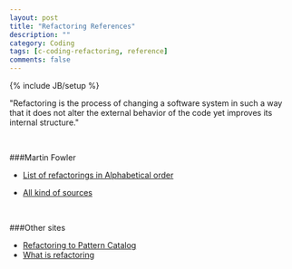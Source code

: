 ```yaml
---
layout: post
title: "Refactoring References"
description: ""
category: Coding 
tags: [c-coding-refactoring, reference]
comments: false
---
```

{% include JB/setup %}

"Refactoring is the process of changing a software system in such a way that it does not alter the external behavior of the code yet improves its internal structure."

<br/>

###Martin Fowler

+ [List of refactorings in Alphabetical order](http://www.refactoring.com/catalog/index.html)

+ [All kind of sources](http://www.refactoring.com/sources.html)

<br/>

###Other sites
+ [Refactoring to Pattern Catalog](http://industriallogic.com/xp/refactoring/catalog.html)
+ [What is refactoring](http://c2.com/cgi/wiki?WhatIsRefactoring)
